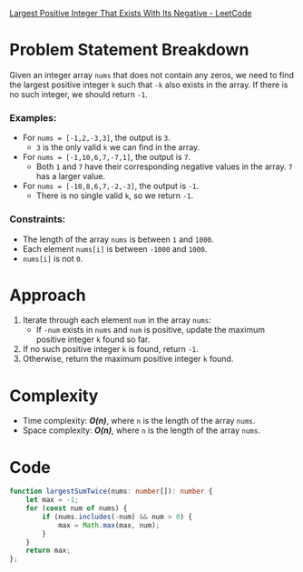 [Largest Positive Integer That Exists With Its Negative - LeetCode](https://leetcode.com/problems/largest-positive-integer-that-exists-with-its-negative/description/?envType=daily-question&envId=2024-05-02)

# Problem Statement Breakdown
Given an integer array `nums` that does not contain any zeros, we need to find the largest positive integer `k` such that `-k` also exists in the array. If there is no such integer, we should return `-1`.

### Examples:
- For `nums = [-1,2,-3,3]`, the output is `3`.
  - `3` is the only valid `k` we can find in the array.
- For `nums = [-1,10,6,7,-7,1]`, the output is `7`.
  - Both `1` and `7` have their corresponding negative values in the array. `7` has a larger value.
- For `nums = [-10,8,6,7,-2,-3]`, the output is `-1`.
  - There is no single valid `k`, so we return `-1`.

### Constraints:
- The length of the array `nums` is between `1` and `1000`.
- Each element `nums[i]` is between `-1000` and `1000`.
- `nums[i]` is not `0`.

# Approach
1. Iterate through each element `num` in the array `nums`:
   - If `-num` exists in `nums` and `num` is positive, update the maximum positive integer `k` found so far.
2. If no such positive integer `k` is found, return `-1`.
3. Otherwise, return the maximum positive integer `k` found.

# Complexity
- Time complexity: ***O(n)***, where `n` is the length of the array `nums`.
- Space complexity: ***O(n)***, where `n` is the length of the array `nums`.

# Code

```typescript
function largestSumTwice(nums: number[]): number {
    let max = -1;
    for (const num of nums) {
        if (nums.includes(-num) && num > 0) {
            max = Math.max(max, num);
        }
    }
    return max;
};
```